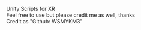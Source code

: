 Unity Scripts for XR  
Feel free to use but please credit me as well, thanks  
Credit as "Github: WSMYKM3"  
